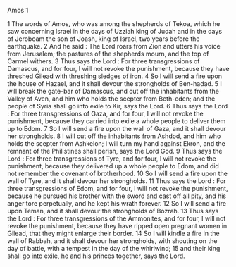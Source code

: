 Amos 1

1	The words of Amos, who was among the shepherds of Tekoa, which he saw concerning Israel in the days of Uzziah king of Judah and in the days of Jeroboam the son of Joash, king of Israel, two years before the earthquake.
2	And he said : The Lord roars from Zion and utters his voice from Jerusalem; the pastures of the shepherds mourn, and the top of Carmel withers.
3	Thus says the Lord : For three transgressions of Damascus, and for four, I will not revoke the punishment, because they have threshed Gilead with threshing sledges of iron.
4	So I will send a fire upon the house of Hazael, and it shall devour the strongholds of Ben-hadad.
5	I will break the gate-bar of Damascus, and cut off the inhabitants from the Valley of Aven, and him who holds the scepter from Beth-eden; and the people of Syria shall go into exile to Kir, says the Lord.
6	Thus says the Lord : For three transgressions of Gaza, and for four, I will not revoke the punishment, because they carried into exile a whole people to deliver them up to Edom.
7	So I will send a fire upon the wall of Gaza, and it shall devour her strongholds.
8	I will cut off the inhabitants from Ashdod, and him who holds the scepter from Ashkelon; I will turn my hand against Ekron, and the remnant of the Philistines shall perish, says the Lord God.
9	Thus says the Lord : For three transgressions of Tyre, and for four, I will not revoke the punishment, because they delivered up a whole people to Edom, and did not remember the covenant of brotherhood.
10	So I will send a fire upon the wall of Tyre, and it shall devour her strongholds.
11	Thus says the Lord : For three transgressions of Edom, and for four, I will not revoke the punishment, because he pursued his brother with the sword and cast off all pity, and his anger tore perpetually, and he kept his wrath forever.
12	So I will send a fire upon Teman, and it shall devour the strongholds of Bozrah.
13	Thus says the Lord : For three transgressions of the Ammonites, and for four, I will not revoke the punishment, because they have ripped open pregnant women in Gilead, that they might enlarge their border.
14	So I will kindle a fire in the wall of Rabbah, and it shall devour her strongholds, with shouting on the day of battle, with a tempest in the day of the whirlwind;
15	and their king shall go into exile, he and his princes together, says the Lord.

